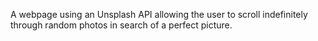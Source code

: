A webpage using an Unsplash API allowing the user to scroll indefinitely through random photos in search of a perfect picture.
